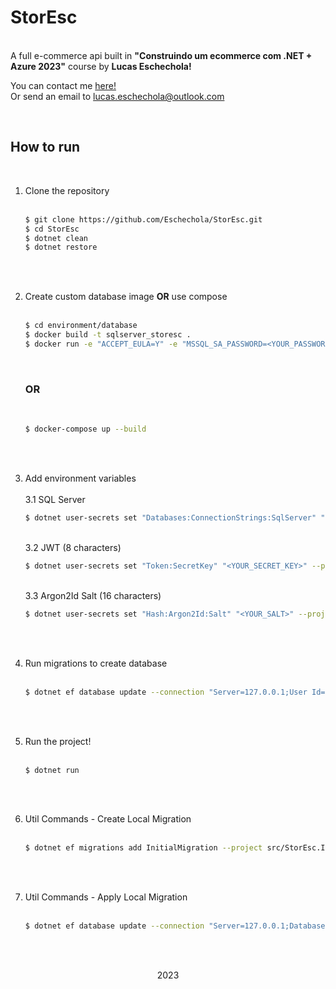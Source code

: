 # StorEsc
<br>
A full e-commerce api built in <strong>"Construindo um ecommerce com .NET + Azure 2023"</strong> course by <strong>Lucas Eschechola!</strong>

<br>

You can contact me <a href="https://linkedin.com/in/lucas-eschechola">here!</a>
<br>
Or send an email to <a href="mailto:lucas.eschechola@outlook.com">lucas.eschechola@outlook.com</a>

<br>

## How to run

<br>

1. Clone the repository
	<br>
	<br>
	```bash
	$ git clone https://github.com/Eschechola/StorEsc.git
	$ cd StorEsc
	$ dotnet clean
	$ dotnet restore
	```
	
<br><br>

2. Create custom database image <strong>OR</strong> use compose
	<br>
	<br>
	```bash
	$ cd environment/database
	$ docker build -t sqlserver_storesc .
	$ docker run -e "ACCEPT_EULA=Y" -e "MSSQL_SA_PASSWORD=<YOUR_PASSWORD>" -p 1433:1433 -d sqlserver_storesc
	```

	<br>

	<h3><strong>OR</strong></h3>

	<br>

	```bash
	$ docker-compose up --build
	```

<br><br>

3. Add environment variables
	<br><br>3.1 SQL Server
	```bash
	$ dotnet user-secrets set "Databases:ConnectionStrings:SqlServer" "Server=127.0.0.1;User Id=sa;Password=<YOUR_PASSWORD>;Database=StorEsc;TrustServerCertificate=True" --project src/StorEsc.Api/StorEsc.Api.csproj
	```

	<br>3.2 JWT (8 characters)
	```bash
	$ dotnet user-secrets set "Token:SecretKey" "<YOUR_SECRET_KEY>" --project src/StorEsc.Api/StorEsc.Api.csproj
	```

	<br>3.3 Argon2Id Salt (16 characters)
	```bash
	$ dotnet user-secrets set "Hash:Argon2Id:Salt" "<YOUR_SALT>" --project src/StorEsc.Api/StorEsc.Api.csproj
	```

<br><br>

4. Run migrations to create database
	<br>
	<br>
	```bash
	$ dotnet ef database update --connection "Server=127.0.0.1;User Id=sa;Password=<YOUR_PASSWORD>;Database=StorEsc;TrustServerCertificate=True" --context StorEscContext --project src/StorEsc.Infrastructure/StorEsc.Infrastructure.csproj
	```

<br><br>

5. Run the project!
	<br>
	<br>
	```bash
	$ dotnet run
	```

<br><br>


6. Util Commands - Create Local Migration
	<br>
	<br>
	```bash
	$ dotnet ef migrations add InitialMigration --project src/StorEsc.Infrastructure/StorEsc.Infrastructure.csproj
	```

<br><br>


7. Util Commands - Apply Local Migration 
	<br>
	<br>
	```bash
	$ dotnet ef database update --connection "Server=127.0.0.1;Database=StorEsc;User Id=<YOUR_USER>;Password=<YOUR_PASSWORD>;TrustServerCertificate=True" --context StorEscContext --project src/StorEsc.Infrastructure/StorEsc.Infrastructure.csproj
	```

<br><br>

<p align="center">2023</p>
